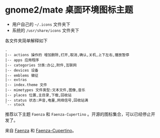 # gnome2/mate 桌面环境图标主题


* 用户自己的 `~/.icons` 文件夹下
* 系统的 `/usr/share/icons` 文件夹下

各文件夹简单解释如下

```
.
|-- actions 操作的 增加删除,打开,取消,确认,关机,上下左右,播放暂停
|-- apps 应用程序
|-- categories 分类:办公,附件,互联网
|-- devices 设备
|-- emblems 徽征
|-- extras
|-- index.theme 文件
|-- mimetypes 文件类型:文本文件,图像,音乐
|-- places 位置,主目录,下载,回收站
|-- status 状态:声音,电量,网络信号,回收站满
`-- stock
```

推荐以下主题 `Faenza` 和 `Faenza-Cupertino` 。开源的图标集合，可以已经停止开发了。

来自 [Faenza](http://gnome-look.org/content/show.php/?content=128143) 和  [Faenza-Cupertino](http://gnome-look.org/content/show.php/Faenza-Cupertino?content=129008)。
